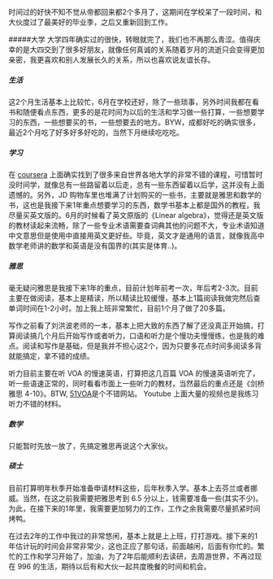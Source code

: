 时间过的好快不知不觉从帝都回来都2个多月了，这期间在学校呆了一段时间，和大伙度过了最美好的毕业季，之后又重新回到工作。

#####大学
大学四年确实过的很快，转眼就完了，我们也不再那么青涩。值得庆幸的是大四交到了很多好朋友，就像任何真诚的关系随着岁月的流逝只会变得更加亲密，我更喜欢和别人发展长久的关系，所以也喜欢说友谊长存。

##### 生活
这2个月生活基本上比较忙，6月在学校还好，除了一些琐事，另外时间我都在看书和随便看点东西，更多的是花时间为以后的生活和学习做一些打算，一些想要学习的东西，一些想要买的书，一些想要去的地方。BYW，成都好吃的确实很多，最近2个月吃了好多好多好吃的，当然下月继续吃吃吃。

##### 学习
在 [coursera](https://www.coursera.org) 上面确实找到了很多来自世界各地大学的非常不错的课程，可惜暂时没时间学，就像总有一些路留着以后走，总有一些东西留着以后学，这并没有上面遗憾的。另外，JD 购物车里也堆满了计划购买的一些书，主要就是雅思和数学的书，这也是我接下来1年重点想要学习的东西，数学书基本上都是国外的教程，我尽量买英文版的。6月的时候看了英文原版的《Linear algebra》，觉得还是英文版的教材读起来流畅，除了一些专业术语需要查词典其他的问题不大，专业术语知道中文意思但是使用中直接用英文更好些。毕竟，英文才是通用的语言，就像我高中数学老师讲的数学和英语是没有国界的(其实是体育..)。

##### 雅思
毫无疑问雅思是我接下来1年的重点，目前计划年前考一次，年后考2-3次。目前主要在做阅读，基本上是精读，所以精读比较缓慢，基本上1篇阅读我做完然后查单词时间在1-2小时。加上我上班非常繁忙，目前1个月了做了20多篇。

写作之前看了刘洪波老师的一本，基本上把大致的东西了解了还没真正开始搞，打算阅读搞几个月后开始写作或者听力，口语和听力是个慢功夫慢慢练，也是我的难点。阅读和写作是基础，但是我并不担心这2个，因为只要多花点时间多阅读多背就能搞定，拿不错的成绩。

听力目前主要在听 VOA 的慢速英语，打算把这几百篇 VOA 的慢速英语听完了，听一些语速正常的，同时看看市面上一些听力的教材，当然最后的重点还是《剑桥雅思 4-10》。BTW, [51VOA](http://www.51voa.com)是个不错网站。 Youtube 上面大量的视频也是我练习听力不错的材料。

##### 数学
只能暂时先放一放了，先搞定雅思再说这个大家伙。

##### 硕士
目前打算明年秋季开始准备申请材料这些，后年秋季入学。基本上去芬兰或者挪威。当然，在这之前我需要把雅思考到 6.5 分以上，钱需要准备一些(其实不少)。为此，在接下来的1年里，我需要更加努力的工作，工作之余我需要尽量抓紧时间烤鸭。

在过去2年的工作中我过的非常悠闲，基本上就是上上班，打打游戏。接下来的1年估计玩的时间会非常非常少，这也正应了那句话，前面越闲，后面有你忙的。繁忙的工作和学习开始了，加油，为了2年后能顺利去读研，去周游世界，不再过现在 996 的生活，期待以后有和大伙一起共度晚餐的时间和机会。